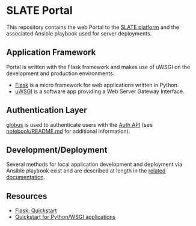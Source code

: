 # SLATE Portal

This repository contains the web Portal to the [SLATE platform](https://slateci.io/) and the associated Ansible playbook used for server deployments.

## Application Framework

Portal is written with the Flask framework and makes use of uWSGI on the development and production environments.
* [Flask](https://flask.palletsprojects.com/en/2.0.x/) is a micro framework for web applications written in Python.
* [uWSGI](https://uwsgi-docs.readthedocs.io/en/latest/) is a software app providing a Web Server Gateway Interface.

## Authentication Layer

[globus](https://docs.globus.org/) is used to authenticate users with the [Auth API](https://docs.globus.org/api/auth/) (see [notebook/README.md](notebook/README.md) for additional information).

## Development/Deployment

Several methods for local application development and deployment via Ansible playbook exist and are described at length in the [related documentation](docs/index.md).

## Resources

* [Flask: Quickstart](https://flask.palletsprojects.com/en/2.0.x/quickstart/)
* [Quickstart for Python/WSGI applications](https://uwsgi-docs.readthedocs.io/en/latest/WSGIquickstart.html)
 
